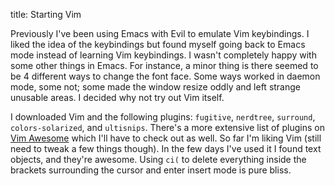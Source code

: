 title: Starting Vim

Previously I've been using Emacs with Evil to emulate Vim keybindings. I liked
the idea of the keybindings but found myself going back to Emacs mode instead
of learning Vim keybindings. I wasn't completely happy with some other things
in Emacs. For instance, a minor thing is there seemed to be 4 different ways to
change the font face. Some ways worked in daemon mode, some not; some made the
window resize oddly and left strange unusable areas. I decided why not try out
Vim itself.

I downloaded Vim and the following plugins: `fugitive`, `nerdtree`, `surround`,
`colors-solarized`, and `ultisnips`. There's a more extensive list of plugins
on [Vim Awesome](http://vimawesome.com/) which I'll have to check out as well.
So far I'm liking Vim (still need to tweak a few things though). In the few
days I've used it I found text objects, and they're awesome. Using `ci(` to
delete everything inside the brackets surrounding the cursor and enter insert
mode is pure bliss.
